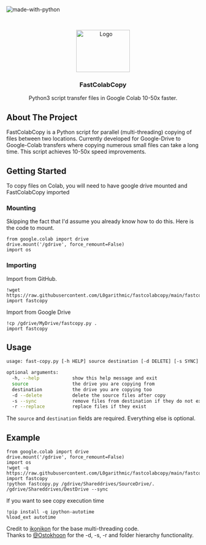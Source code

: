 ![made-with-python](https://img.shields.io/badge/Made%20with-Python3-brightgreen)

<!-- LOGO -->
<br />
<p align="center">
  <img src="https://user-images.githubusercontent.com/1237743/125965643-35d4eefd-963f-475b-9b36-c95564329e03.png" alt="Logo" width="140" height="110">
  <h3 align="center">FastColabCopy</h3>

  <p align="center">
    Python3 script transfer files in Google Colab 10-50x faster.
    <br />
    </p>
</p>

## About The Project
FastColabCopy is a Python script for parallel (multi-threading) copying of files between two locations. Currently developed for Google-Drive to Google-Colab transfers where copying numerous small files can take a long time. This script achieves 10-50x speed improvements.


## Getting Started
To copy files on Colab, you will need to have google drive mounted and FastColabCopy imported 

### Mounting
Skipping the fact that I'd assume you already know how to do this. Here is the code to mount.
```
from google.colab import drive
drive.mount('/gdrive', force_remount=False)
import os
```

### Importing
Import from GitHub.   
```
!wget https://raw.githubusercontent.com/L0garithmic/fastcolabcopy/main/fastcopy.py
import fastcopy
```

Import from Google Drive
```
!cp /gdrive/MyDrive/fastcopy.py .
import fastcopy
```


## Usage
```sh
usage: fast-copy.py [-h HELP] source destination [-d DELETE] [-s SYNC] [-r REPLACE ]

optional arguments:
  -h, --help            show this help message and exit
  source                the drive you are copying from
  destination           the drive you are copying too
  -d --delete           delete the source files after copy
  -s --sync             remove files from destination if they do not exist in source
  -r --replace          replace files if they exist
```
The `source` and `destination` fields are required. Everything else is optional.

## Example
```
from google.colab import drive
drive.mount('/gdrive', force_remount=False)
import os
!wget -q https://raw.githubusercontent.com/L0garithmic/fastcolabcopy/main/fastcopy.py
import fastcopy
!python fastcopy.py /gdrive/Shareddrives/SourceDrive/. /gdrive/Shareddrives/DestDrive --sync
```
If you want to see copy execution time
```
!pip install -q ipython-autotime
%load_ext autotime
```


Credit to [ikonikon](https://github.com/ikonikon/fast-copy) for the base multi-threading code.   
Thanks to [@Ostokhoon](https://www.freelancer.com/u/Ostokhoon) for the -d, -s, -r and folder hierarchy functionality.
